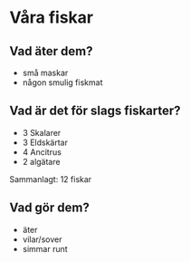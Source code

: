 # Våra fiskar

## Vad äter dem?

- små maskar
- någon smulig fiskmat

## Vad är det för slags fiskarter?

- 3 Skalarer
- 3 Eldskärtar
- 4 Ancitrus
- 2 algätare

Sammanlagt: 12 fiskar

## Vad gör dem?

- äter
- vilar/sover
- simmar runt